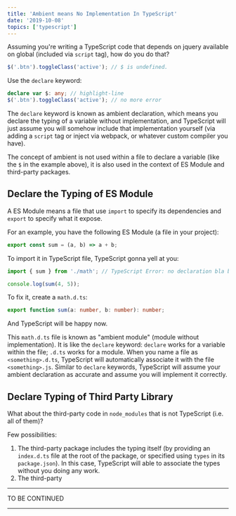 ```yaml
---
title: 'Ambient means No Implementation In TypeScript'
date: '2019-10-08'
topics: ['typescript']
---
```


Assuming you're writing a TypeScript code that depends on jquery available on global (included via `script` tag), how do you do that?

```ts
$('.btn').toggleClass('active'); // $ is undefined.
```

Use the `declare` keyword:

```ts
declare var $: any; // highlight-line
$('.btn').toggleClass('active'); // no more error
```

The `declare` keyword is known as ambient declaration, which means you declare the typing of a variable without implementation, and TypeScript will just assume you will somehow include that implementation yourself (via adding a `script` tag or inject via webpack, or whatever custom compiler you have).

The concept of ambient is not used within a file to declare a variable (like the `$` in the example above), it is also used in the context of ES Module and third-party packages.

## Declare the Typing of ES Module

A ES Module means a file that use `import` to specify its dependencies and `export` to specify what it expose.

For an example, you have the following ES Module (a file in your project):

```js fileName=src/math.js
export const sum = (a, b) => a + b;
```

To import it in TypeScript file, TypeScript gonna yell at you:

```js fileName=src/app.ts
import { sum } from './math'; // TypeScript Error: no declaration bla bla bla

console.log(sum(4, 5));
```

To fix it, create a `math.d.ts`:

```ts fileName=src/math.d.ts
export function sum(a: number, b: number): number;
```

And TypeScript will be happy now.

This `math.d.ts` file is known as "ambient module" (module without implementation). It is like the `declare` keyword: `declare` works for a variable within the file; `.d.ts` works for a module. When you name a file as `<something>.d.ts`, TypeScript will automatically associate it with the file `<something>.js`. Similar to `declare` keywords, TypeScript will assume your ambient declaration as accurate and assume you will implement it correctly.

## Declare Typing of Third Party Library

What about the third-party code in `node_modules` that is not TypeScript (i.e. all of them)?

Few possibilities:

1. The third-party package includes the typing itself (by providing an `index.d.ts` file at the root of the package, or specified using `types` in its `package.json`). In this case, TypeScript will able to associate the types without you doing any work.
1. The third-party

---

TO BE CONTINUED

---

